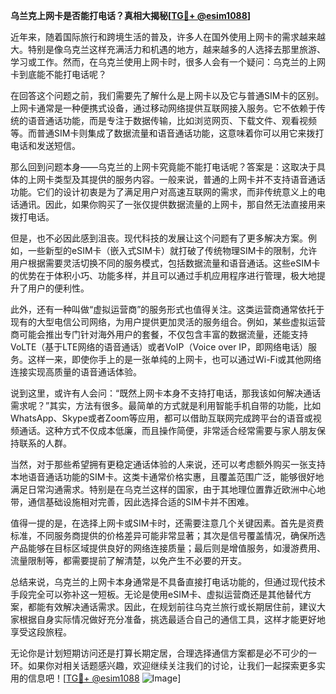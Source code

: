 **乌兰克上网卡是否能打电话？真相大揭秘[[TG💪+ @esim1088](https://t.me/s/esim1088)]**

近年来，随着国际旅行和跨境生活的普及，许多人在国外使用上网卡的需求越来越大。特别是像乌克兰这样充满活力和机遇的地方，越来越多的人选择去那里旅游、学习或工作。然而，在乌克兰使用上网卡时，很多人会有一个疑问：乌克兰的上网卡到底能不能打电话呢？

在回答这个问题之前，我们需要先了解什么是上网卡以及它与普通SIM卡的区别。上网卡通常是一种便携式设备，通过移动网络提供互联网接入服务。它不依赖于传统的语音通话功能，而是专注于数据传输，比如浏览网页、下载文件、观看视频等。而普通SIM卡则集成了数据流量和语音通话功能，这意味着你可以用它来拨打电话和发送短信。

那么回到问题本身——乌克兰的上网卡究竟能不能打电话呢？答案是：这取决于具体的上网卡类型及其提供的服务内容。一般来说，普通的上网卡并不支持语音通话功能。它们的设计初衷是为了满足用户对高速互联网的需求，而非传统意义上的电话通讯。因此，如果你购买了一张仅提供数据流量的上网卡，那自然无法直接用来拨打电话。

但是，也不必因此感到沮丧。现代科技的发展让这个问题有了更多解决方案。例如，一些新型的eSIM卡（嵌入式SIM卡）就打破了传统物理SIM卡的限制，允许用户根据需要灵活切换不同的服务模式，包括数据流量和语音通话。这些eSIM卡的优势在于体积小巧、功能多样，并且可以通过手机应用程序进行管理，极大地提升了用户的便利性。

此外，还有一种叫做“虚拟运营商”的服务形式也值得关注。这类运营商通常依托于现有的大型电信公司网络，为用户提供更加灵活的服务组合。例如，某些虚拟运营商可能会推出专门针对海外用户的套餐，不仅包含丰富的数据流量，还能支持VoLTE（基于LTE网络的语音通话）或者VoIP（Voice over IP，即网络电话）服务。这样一来，即使你手上的是一张单纯的上网卡，也可以通过Wi-Fi或其他网络连接实现高质量的语音通话体验。

说到这里，或许有人会问：“既然上网卡本身不支持打电话，那我该如何解决通话需求呢？”其实，方法有很多。最简单的方式就是利用智能手机自带的功能，比如WhatsApp、Skype或者Zoom等应用，都可以借助互联网完成跨平台的语音或视频通话。这种方式不仅成本低廉，而且操作简便，非常适合经常需要与家人朋友保持联系的人群。

当然，对于那些希望拥有更稳定通话体验的人来说，还可以考虑额外购买一张支持本地语音通话功能的SIM卡。这类卡通常价格实惠，且覆盖范围广泛，能够很好地满足日常沟通需求。特别是在乌克兰这样的国家，由于其地理位置靠近欧洲中心地带，通信基础设施相对完善，因此选择合适的SIM卡并不困难。

值得一提的是，在选择上网卡或SIM卡时，还需要注意几个关键因素。首先是资费标准，不同服务商提供的价格差异可能非常显著；其次是信号覆盖情况，确保所选产品能够在目标区域提供良好的网络连接质量；最后则是增值服务，如漫游费用、流量限制等，都需要提前了解清楚，以免产生不必要的开支。

总结来说，乌克兰的上网卡本身通常是不具备直接打电话功能的，但通过现代技术手段完全可以弥补这一短板。无论是使用eSIM卡、虚拟运营商还是其他替代方案，都能有效解决通话需求。因此，在规划前往乌克兰旅行或长期居住前，建议大家根据自身实际情况做好充分准备，挑选最适合自己的通信工具，这样才能更好地享受这段旅程。

无论你是计划短期访问还是打算长期定居，合理选择通信方案都是必不可少的一环。如果你对相关话题感兴趣，欢迎继续关注我们的讨论，让我们一起探索更多实用的信息吧！[[TG💪+ @esim1088](https://t.me/s/esim1088) ![Image](https://i.postimg.cc/4NQfJmqS/Snipaste-2025-05-13-00-14-12.png)]